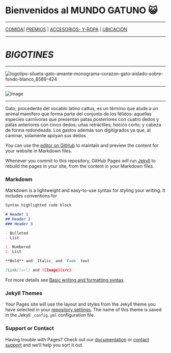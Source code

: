 
# **Bienvenidos al MUNDO GATUNO** 😺
_ _ _
[COMIDA](./COMIDA.md)| [PREMIOS](./PREMIOS.md) | [ACCESORIOS- Y-ROPA](./ACCESORIOS-Y-ROPA.md) | [UBICACIÓN](./UBICACIÓN.md) 
- - -
# *BIGOTINES*

_ _  _
![logotipo-silueta-gato-amante-monograma-corazon-gato-aislado-sobre-fondo-blanco_8589-424](https://user-images.githubusercontent.com/99773679/157765998-c367b2ec-f54c-40dd-a03f-3c15f32c202a.jpg)
_ _ _
![image](https://user-images.githubusercontent.com/99773679/157523418-eb4d3886-f4b0-458d-8b31-fa555b70cddc.png)
***
Gato, procedente del vocablo latino cattus, 
es un término que alude a un animal
 mamífero que forma parte del conjunto de los félidos: 
aquellas especies carnívoras que presentan patas posteriores
 con cuatro dedos y patas anteriores con cinco dedos; uñas retráctiles; hocico corto; y cabeza de forma redondeada. 
Los gastos además son digitígrados ya que, al caminar, solamente apoyan sus dedos


You can use the [editor on GitHub](https://github.com/GATOS-Y-MAS-GATOS/GATOS-Y-MAS-GATOS-GITHUB-IO/edit/gh-pages/index.md) to maintain and preview the content for your website in Markdown files.

Whenever you commit to this repository, GitHub Pages will run [Jekyll](https://jekyllrb.com/) to rebuild the pages in your site, from the content in your Markdown files.

### Markdown

Markdown is a lightweight and easy-to-use syntax for styling your writing. It includes conventions for

```markdown
Syntax highlighted code block

# Header 1
## Header 2
### Header 3

- Bulleted
- List

1. Numbered
2. List

**Bold** and _Italic_ and `Code` text

[Link](url) and ![Image](src)
```

For more details see [Basic writing and formatting syntax](https://docs.github.com/en/github/writing-on-github/getting-started-with-writing-and-formatting-on-github/basic-writing-and-formatting-syntax).

### Jekyll Themes

Your Pages site will use the layout and styles from the Jekyll theme you have selected in your [repository settings](https://github.com/GATOS-Y-MAS-GATOS/GATOS-Y-MAS-GATOS-GITHUB-IO/settings/pages). The name of this theme is saved in the Jekyll `_config.yml` configuration file.

### Support or Contact

Having trouble with Pages? Check out our [documentation](https://docs.github.com/categories/github-pages-basics/) or [contact support](https://support.github.com/contact) and we’ll help you sort it out.
